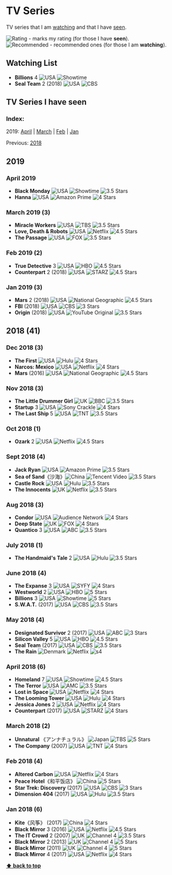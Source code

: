 # TV Series

TV series that I am [watching](#watching-list) and that I have [seen](#tv-series-i-have-seen).

![][star] - marks my rating (for those I have **seen**).  
![][Rec] - recommended ones (for those I am **watching**).

## Watching List
* **Billions** 4 ![][US] ![][SHO]
* **Seal Team** 2 (2018) ![][US] ![][CBS]

## TV Series I have seen

### Index: 
2019: [April](#april-2019) | [March](#march-2019-3) | [Feb](#feb-2019-2) | [Jan](#jan-2019-3)

Previous: [2018](#2018-41)

## 2019

### April 2019
* **Black Monday** ![][US] ![][SHO] ![][s35]
* **Hanna** ![][US] ![][AMZ] ![][s4]

### March 2019 (3)
* **Miracle Workers** ![][US] ![][TBS] ![][s35]
* **Love, Death & Robots** ![][US] ![][NFX] ![][s45]
* **The Passage** ![][US] ![][FOX] ![][s35]

### Feb 2019 (2)
* **True Detective** 3 ![][US] ![][HBO] ![][s45]
* **Counterpart** 2 (2018) ![][US] ![][STZ] ![][s45]


### Jan 2019 (3)
* **Mars** 2 (2018) ![][US] ![][NGG] ![][s45]
* **FBI** (2018) ![][US] ![][CBS] ![][s3]
* **Origin** (2018) ![][US] ![][YTB] ![][s35]

## 2018 (41)

### Dec 2018 (3)
* **The First** ![][US] ![][HUL] ![][s4]
* **Narcos: Mexico** ![][US] ![][NFX] ![][s4]
* **Mars** (2016) ![][US] ![][NGG] ![][s45]

### Nov 2018 (3)
* **The Little Drummer Girl** ![][UK] ![][BBC] ![][s35]
* **Startup** 3 ![][US] ![][SCK] ![][s4]
* **The Last Ship** 5 ![][US] ![][TNT] ![][s35]

### Oct 2018 (1)
* **Ozark** 2 ![][US] ![][NFX] ![][s45]

### Sept 2018 (4)
* **Jack Ryan** ![][US] ![][AMZ] ![][s35]
* **Sea of Sand**《沙海》![][CN] ![][VQQ] ![][s35]
* **Castle Rock** ![][US] ![][HUL] ![][s35]
* **The Innocents** ![][UK] ![][NFX] ![][s35]

### Aug 2018 (3)
* **Condor** ![][US] ![][ADC] ![][s4]
* **Deep State** ![][UK] ![][FOX] ![][s4]
* **Quantico** 3 ![][US] ![][ABC] ![][s35]

### July 2018 (1)
* **The Handmaid's Tale** 2 ![][US] ![][HUL] ![][s35]

### June 2018 (4)
* **The Expanse** 3 ![][US] ![][SFY] ![][s4]
* **Westworld** 2 ![][US] ![][HBO] ![][s5]
* **Billions** 3 ![][US] ![][SHO] ![][s5]
* **S.W.A.T.** (2017) ![][US] ![][CBS] ![][s35]

### May 2018 (4)
* **Designated Survivor** 2 (2017) ![][US] ![][ABC] ![][s3]
* **Silicon Valley** 5 ![][US] ![][HBO] ![][s45]
* **Seal Team** (2017) ![][US] ![][CBS] ![][s35]
* **The Rain** ![][DK] ![][NFX] ![s4]

### April 2018 (6)
* **Homeland** 7 ![][US] ![][SHO] ![][s45]
* **The Terror** ![][US] ![][AMC] ![][s35]
* **Lost in Space** ![][US] ![][NFX] ![][s4]
* **The Looming Tower** ![][US] ![][HUL] ![][s4]
* **Jessica Jones** 2 ![][US] ![][NFX] ![][s4]
* **Counterpart** (2017) ![][US] ![][STZ] ![][s4]

### March 2018 (2)
* **Unnatural** 《アンナチュラル》 ![][JP] ![][TBS] ![][s5]
* **The Company** (2007) ![][US] ![][TNT] ![][s4]

### Feb 2018 (4)
* **Altered Carbon** ![][US] ![][NFX] ![][s4]
* **Peace Hotel**《和平饭店》 ![][CN] ![][s5]
* **Star Trek: Discovery** (2017) ![][US] ![][CBS] ![][s3]
* **Dimension 404** (2017) ![][US] ![][HUL] ![][s35]

### Jan 2018 (6)
* **Kite**《风筝》 (2017) ![][CN] ![][s4]
* **Black Mirror** 3 (2016) ![][US] ![][NFX] ![][s45]
* **The IT Crowd** 2 (2007) ![][UK] ![][CH4] ![][s35]
* **Black Mirror** 2 (2013) ![][UK] ![][CH4] ![][s5]
* **Black Mirror** (2011) ![][UK] ![][CH4] ![][s5]
* **Black Mirror** 4 (2017) ![][US] ![][NFX] ![][s4]

**[⬆ back to top](#tv-series)**

[Rec]: https://wt365.github.io/lib/svg/rec.svg "Recommended"
[star]: https://wt365.github.io/lib/svg/star/star.svg "Rating"
[s0]: https://wt365.github.io/lib/svg/star/s0.svg "O Star"
[s05]: https://wt365.github.io/lib/svg/star/s05.svg "0.5 Star"
[s1]: https://wt365.github.io/lib/svg/star/s1.svg "1 Star"
[s15]: https://wt365.github.io/lib/svg/star/s15.svg "1.5 Stars"
[s2]: https://wt365.github.io/lib/svg/star/s2.svg "2 Stars"
[s25]: https://wt365.github.io/lib/svg/star/s25.svg "2.5 Stars"
[s3]: https://wt365.github.io/lib/svg/star/s3.svg "3 Stars"
[s35]: https://wt365.github.io/lib/svg/star/s35.svg "3.5 Stars"
[s4]: https://wt365.github.io/lib/svg/star/s4.svg "4 Stars"
[s45]: https://wt365.github.io/lib/svg/star/s45.svg "4.5 Stars"
[s5]: https://wt365.github.io/lib/svg/star/s5.svg "5 Stars"
[SHO]: https://wt365.github.io/lib/svg/tv/sho.svg "Showtime"
[STZ]: https://wt365.github.io/lib/svg/tv/starz.svg "STARZ"
[CBS]: https://wt365.github.io/lib/svg/tv/cbs.svg "CBS"
[ABC]: https://wt365.github.io/lib/svg/tv/abc.svg "ABC"
[NFX]: https://wt365.github.io/lib/svg/tv/netflix.svg "Netflix"
[HUL]: https://wt365.github.io/lib/svg/tv/hulu.svg "Hulu"
[CH4]: https://wt365.github.io/lib/svg/tv/channel4.svg "Channel 4"
[TBS]: https://wt365.github.io/lib/svg/tv/tbs.svg "TBS"
[TNT]: https://wt365.github.io/lib/svg/tv/tnt.svg "TNT"
[HBO]: https://wt365.github.io/lib/svg/tv/hbo.svg "HBO"
[AMC]: https://wt365.github.io/lib/svg/tv/amc.svg "AMC"
[SFY]: https://wt365.github.io/lib/svg/tv/syfy.svg "SYFY"
[FOX]: https://wt365.github.io/lib/svg/tv/fox.svg "FOX"
[AMZ]: https://wt365.github.io/lib/svg/tv/prime.svg "Amazon Prime"
[VQQ]: https://wt365.github.io/lib/svg/tv/tencent.svg "Tencent Video"
[BBC]: https://wt365.github.io/lib/svg/tv/bbc.svg "BBC"
[NGG]: https://wt365.github.io/lib/svg/tv/natgeo.svg "National Geographic"
[YTB]: https://wt365.github.io/lib/svg/tv/youtube.svg "YouTube Original"
[SCK]: https://wt365.github.io/lib/svg/tv/crackle.svg "Sony Crackle"
[ADC]: https://wt365.github.io/lib/svg/tv/audience.svg "Audience Network"
[CN]: https://wt365.github.io/lib/svg/flag/cn.svg "China"
[US]: https://wt365.github.io/lib/svg/flag/us.svg "USA"
[UK]: https://wt365.github.io/lib/svg/flag/uk.svg "UK"
[JP]: https://wt365.github.io/lib/svg/flag/jp.svg "Japan"
[DK]: https://wt365.github.io/lib/svg/flag/dk.svg "Denmark"